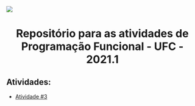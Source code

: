 ![](https://i.imgur.com/HdCt6QV.png)
# <p align="center">Repositório para as atividades de **Programação Funcional - UFC -  2021.1**<p align="center">
## Atividades:
- [Atividade #3](/%233)